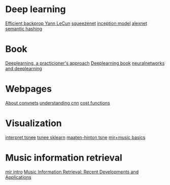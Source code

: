 # Deep learning
[Efficient backprop Yann LeCun](http://yann.lecun.com/exdb/publis/pdf/lecun-98b.pdf)
[squeezenet](https://arxiv.org/pdf/1602.07360.pdf)
[inception model](https://arxiv.org/pdf/1409.4842.pdf)
[alexnet](https://papers.nips.cc/paper/4824-imagenet-classification-with-deep-convolutional-neural-networks.pdf)
[semantic hashing](http://www.cs.toronto.edu/~fritz/absps/sh.pdf)

# Book
[Deeplearning, a practicioner's approach](https://www.amazon.com/Deep-Learning-Practitioners-Adam-Gibson/dp/1491914254)
[Deeplearning book](http://www.deeplearningbook.org/)
[neuralnetworks and deeplearning](http://neuralnetworksanddeeplearning.com/)
[]()

# Webpages
[About convnets](http://cs231n.github.io/convolutional-networks/)
[understanding cnn](http://cs231n.github.io/understanding-cnn/)
[cost functions](http://ml-cheatsheet.readthedocs.io/en/latest/loss_functions.html)
[]()

# Visualization
[interpret tsnee](https://distill.pub/2016/misread-tsne/)
[tsnee sklearn](http://scikit-learn.org/stable/modules/generated/sklearn.manifold.TSNE.html)
[maaten-hinton tsne](https://lvdmaaten.github.io/publications/papers/JMLR_2008.pdf)
[mir+music basics](https://www.cs.cmu.edu/~pmuthuku/mlsp_page/lectures/Music_retr_tutorial.pdf)
[]()

# Music information retrieval
[mir intro](http://www.music.mcgill.ca/~ich/classes/mumt611_06/downie_mir_arist37.pdf)
[Music Information Retrieval: Recent Developments and Applications](http://www.cp.jku.at/people/schedl/Research/Publications/pdf/schedl_fntir_2014.pdf)
[]()
